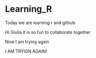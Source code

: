 # Learning_R

Today we are learning r and github

Hi Giulia it is so fun to collaborate together

Now I am trying again 

I AM TRYIGN AGAIN!